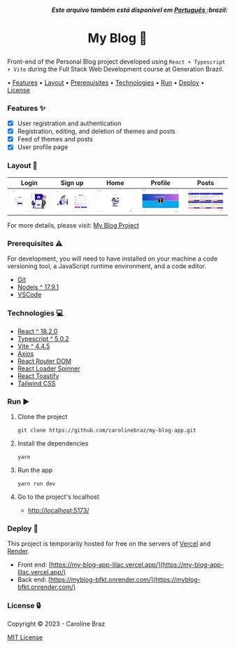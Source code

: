 <h5 align="right">
	Este arquivo também está disponível em <a href=https://github.com/carolinebraz/my-blog-app/blob/main/README-pt.md> Português </a> :brazil: 
</h5>

# <p align="center"> My Blog :pencil: </p>

Front-end of the Personal Blog project developed using `React + Typescript + Vite` during the Full Stack Web Development course at Generation Brazil.

• [Features](#features-sparkles)
• [Layout](#layout-art)
• [Prerequisites](#prerequisites-warning)
• [Technologies](#technologies-computer)
• [Run](#run-aroow_foward)
• [Deploy](#deploy-rocket)
• [License](#license-lock)

### Features :sparkles:  
- [x] User registration and authentication
- [x] Registration, editing, and deletion of themes and posts
- [x] Feed of themes and posts
- [x] User profile page

### Layout :art:  
Login | Sign up | Home | Profile | Posts
:---:|:---:|:---:|:---:|:---:
<img src="src/assets/screenshots/login.png" width="200"> | <img src="src/assets/screenshots/register.png" width="200"> | <img src="src/assets/screenshots/home.png" width="200"> | <img src="src/assets/screenshots/profile.png" width="200"> | <img src="src/assets/screenshots/posts.png" width="200">

For more details, please visit: [My Blog Project](https://my-blog-app-lilac.vercel.app/)

### Prerequisites :warning: 
For development, you will need to have installed on your machine a code versioning tool, a JavaScript runtime environment, and a code editor. 
- [Git](https://git-scm.com/)
- [Nodejs ^ 17.9.1](https://nodejs.org/en/)
- [VSCode](https://code.visualstudio.com/)

### Technologies :computer:
- [React ^ 18.2.0](https://react.dev/)
- [Typescript ^ 5.0.2](https://www.typescriptlang.org/)
- [Vite ^ 4.4.5](https://vitejs.dev/) 
- [Axios](https://axios-http.com/ptbr/docs/intro)
- [React Router DOM](https://www.npmjs.com/package/react-router-dom)
- [React Loader Spinner](https://www.npmjs.com/package/react-loader-spinner)
- [React Toastify](https://www.npmjs.com/package/react-toastify)
- [Tailwind CSS](https://tailwindcss.com/)

### Run :arrow_forward:  
1. Clone the project  

    ```
    git clone https://github.com/carolinebraz/my-blog-app.git  
    ```

2. Install the dependencies  

    ```
    yarn  
    ```

3. Run the app  

    ```
    yarn run dev   
    ```

4. Go to the project's localhost  
	- [http://localhost:5173/](http://localhost:5173/)

### Deploy :rocket:
This project is temporarily hosted for free on the servers of [Vercel](https://vercel.com/) and [Render](https://render.com/).

- Front end: [https://my-blog-app-lilac.vercel.app/](https://my-blog-app-lilac.vercel.app/)
- Back end: [https://myblog-bfkt.onrender.com/](https://myblog-bfkt.onrender.com/)

### License :lock:
Copyright &copy; 2023 - Caroline Braz

[MIT License](./LICENSE)
